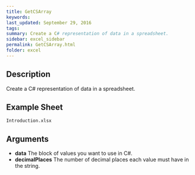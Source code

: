 ```yaml
---
title: GetCSArray
keywords:
last_updated: September 29, 2016
tags:
summary: Create a C# representation of data in a spreadsheet.
sidebar: excel_sidebar
permalink: GetCSArray.html
folder: excel
---
```


## Description
Create a C# representation of data in a spreadsheet.

<!--HUMAN EDIT START-->

<!--## Details-->

<!--HUMAN EDIT END-->

## Example Sheet

    Introduction.xlsx

## Arguments

* **data** The block of values you want to use in C#.
* **decimalPlaces** The number of decimal places each value must have in the string.

<!--HUMAN EDIT START-->

<!--## Validation-->

<!--HUMAN EDIT END-->

